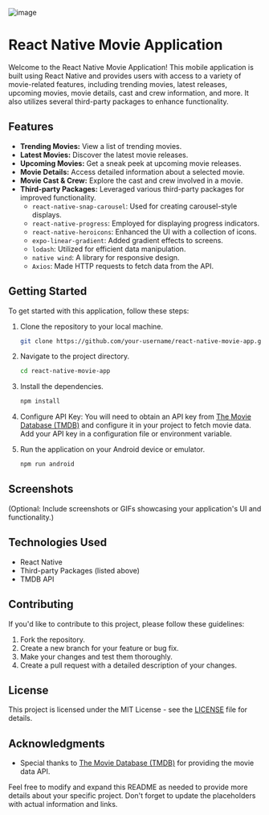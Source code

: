 ![image](https://github.com/shekhar-2410/Movies/assets/72644495/cb72f62b-2998-4d52-889d-841f67f63867)


# React Native Movie Application

Welcome to the React Native Movie Application! This mobile application is built using React Native and provides users with access to a variety of movie-related features, including trending movies, latest releases, upcoming movies, movie details, cast and crew information, and more. It also utilizes several third-party packages to enhance functionality.

## Features

- **Trending Movies:** View a list of trending movies.
- **Latest Movies:** Discover the latest movie releases.
- **Upcoming Movies:** Get a sneak peek at upcoming movie releases.
- **Movie Details:** Access detailed information about a selected movie.
- **Movie Cast & Crew:** Explore the cast and crew involved in a movie.
- **Third-party Packages:** Leveraged various third-party packages for improved functionality.
  - `react-native-snap-carousel`: Used for creating carousel-style displays.
  - `react-native-progress`: Employed for displaying progress indicators.
  - `react-native-heroicons`: Enhanced the UI with a collection of icons.
  - `expo-linear-gradient`: Added gradient effects to screens.
  - `lodash`: Utilized for efficient data manipulation.
  - `native wind`: A library for responsive design.
  - `Axios`: Made HTTP requests to fetch data from the API.

## Getting Started

To get started with this application, follow these steps:

1. Clone the repository to your local machine.
   ```bash
   git clone https://github.com/your-username/react-native-movie-app.git
   ```

2. Navigate to the project directory.
   ```bash
   cd react-native-movie-app
   ```

3. Install the dependencies.
   ```bash
   npm install
   ```

4. Configure API Key: You will need to obtain an API key from [The Movie Database (TMDB)](https://www.themoviedb.org/documentation/api) and configure it in your project to fetch movie data. Add your API key in a configuration file or environment variable.

5. Run the application on your Android device or emulator.
   ```bash
   npm run android
   ```

## Screenshots

(Optional: Include screenshots or GIFs showcasing your application's UI and functionality.)

## Technologies Used

- React Native
- Third-party Packages (listed above)
- TMDB API

## Contributing

If you'd like to contribute to this project, please follow these guidelines:

1. Fork the repository.
2. Create a new branch for your feature or bug fix.
3. Make your changes and test them thoroughly.
4. Create a pull request with a detailed description of your changes.

## License

This project is licensed under the MIT License - see the [LICENSE](LICENSE) file for details.

## Acknowledgments

- Special thanks to [The Movie Database (TMDB)](https://www.themoviedb.org/) for providing the movie data API.

Feel free to modify and expand this README as needed to provide more details about your specific project. Don't forget to update the placeholders with actual information and links.
